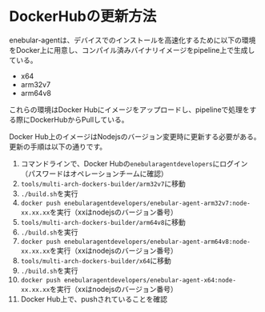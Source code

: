 # DockerHubの更新方法
enebular-agentは、デバイスでのインストールを高速化するために以下の環境をDocker上に用意し、コンパイル済みバイナリイメージをpipeline上で生成している。

* x64
* arm32v7
* arm64v8

これらの環境はDocker Hubにイメージをアップロードし、pipelineで処理をする際にDockerHubからPullしている。

Docker Hub上のイメージはNodejsのバージョン変更時に更新する必要がある。
更新の手順は以下の通りです。

1. コマンドラインで、Docker Hubの`enebularagentdevelopers`にログイン（パスワードはオペレーションチームに確認）
1. `tools/multi-arch-dockers-builder/arm32v7`に移動
1. `./build.sh`を実行
1. `docker push enebularagentdevelopers/enebular-agent-arm32v7:node-xx.xx.xx`を実行（xxはnodejsのバージョン番号）
1. `tools/multi-arch-dockers-builder/arm64v8`に移動
1. `./build.sh`を実行
1. `docker push enebularagentdevelopers/enebular-agent-arm64v8:node-xx.xx.xx`を実行（xxはnodejsのバージョン番号）
1. `tools/multi-arch-dockers-builder/x64`に移動
1. `./build.sh`を実行
1. `docker push enebularagentdevelopers/enebular-agent-x64:node-xx.xx.xx`を実行（xxはnodejsのバージョン番号）
1. Docker Hub上で、pushされていることを確認
